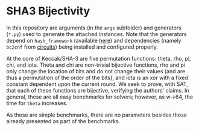 # SHA3 Bijectivity

In this repository are arguments (in the `args` subfolder) and generators (`*.py`) used to generate
the attached instances. Note that the generators depend on `hash_framework` (available
[here](https://github.com/cipherboy/hash_framework)) and dependencies (namely `bc2cnf` from
[circuits](https://users.ics.aalto.fi/tjunttil/circuits)) being installed and configured properly.

At the core of Keccak/SHA-3 are five permutation functions: theta, rho, pi, chi, and iota. Theta and
chi are non-trivial bijective functions, rho and pi only change the location of bits and do not
change their values (and are thus a permutation of the order of the bits), and iota is an xor with a
fixed constant dependent upon the current round. We seek to prove, with SAT, that each of these
functions are bijective, verifying the authors' claims. In general, these are all easy benchmarks
for solvers; however, as w->64, the time for `theta` increases.

As these are simple benchmarks, there are no parameters besides those already presented as part of
the benchmarks.
